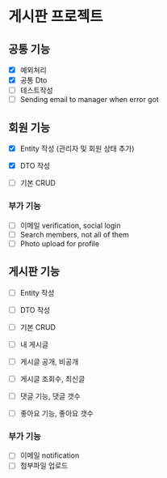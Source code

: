 # 게시판 프로젝트

## 공통 기능
- [x] 예외처리
- [x] 공통 Dto
- [ ] 테스트작성
- [ ] Sending email to manager when error got

## 회원 기능
- [x] Entity 작성
  (관리자 및 회원 상태 추가)
- [x] DTO 작성
- [ ] 기본 CRUD
 

### 부가 기능
- [ ] 이메일 verification, social login
- [ ] Search members, not all of them
- [ ] Photo upload for profile

## 게시판 기능
- [ ] Entity 작성
- [ ] DTO 작성
- [ ] 기본 CRUD
- [ ] 내 게시글
- [ ] 게시글 공개, 비공개
- [ ] 게시글 조회수, 최신글
- [ ] 댓글 기능, 댓글 갯수
- [ ] 좋아요 기능, 좋아요 갯수


### 부가 기능
- [ ] 이메일 notification
- [ ] 첨부파일 업로드